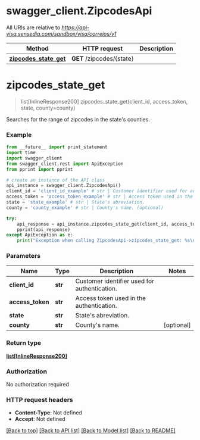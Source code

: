 # swagger_client.ZipcodesApi

All URIs are relative to *https://api-visa.sensedia.com/sandbox/visa/correios/v1*

Method | HTTP request | Description
------------- | ------------- | -------------
[**zipcodes_state_get**](ZipcodesApi.md#zipcodes_state_get) | **GET** /zipcodes/{state} | 


# **zipcodes_state_get**
> list[InlineResponse200] zipcodes_state_get(client_id, access_token, state, county=county)



Searches for the range of zipcodes in the state's counties.

### Example 
```python
from __future__ import print_statement
import time
import swagger_client
from swagger_client.rest import ApiException
from pprint import pprint

# create an instance of the API class
api_instance = swagger_client.ZipcodesApi()
client_id = 'client_id_example' # str | Customer identifier used for authentication.
access_token = 'access_token_example' # str | Access token used in the authentication.
state = 'state_example' # str | State's abreviation.
county = 'county_example' # str | County's name. (optional)

try: 
    api_response = api_instance.zipcodes_state_get(client_id, access_token, state, county=county)
    pprint(api_response)
except ApiException as e:
    print("Exception when calling ZipcodesApi->zipcodes_state_get: %s\n" % e)
```

### Parameters

Name | Type | Description  | Notes
------------- | ------------- | ------------- | -------------
 **client_id** | **str**| Customer identifier used for authentication. | 
 **access_token** | **str**| Access token used in the authentication. | 
 **state** | **str**| State&#39;s abreviation. | 
 **county** | **str**| County&#39;s name. | [optional] 

### Return type

[**list[InlineResponse200]**](InlineResponse200.md)

### Authorization

No authorization required

### HTTP request headers

 - **Content-Type**: Not defined
 - **Accept**: Not defined

[[Back to top]](#) [[Back to API list]](../README.md#documentation-for-api-endpoints) [[Back to Model list]](../README.md#documentation-for-models) [[Back to README]](../README.md)

